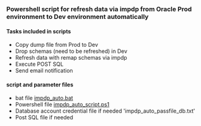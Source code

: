 ### Powershell script for refresh data via impdp from Oracle Prod environment to Dev environment automatically

#### Tasks included in scripts
- Copy dump file from Prod to Dev
- Drop schemas (need to be refreshed) in Dev 
- Refresh data with remap schemas via impdp
- Execute POST SQL
- Send email notification

#### script and parameter files
- bat file [impdp_auto.bat](https://github.com/VCNTQA/Oracle_Windows/blob/main/impdp_auto.bat)
- Powershell file [impdp_auto_script.ps1](https://github.com/VCNTQA/Oracle_Windows/blob/main/impdp_auto_script.ps1)
- Database account credential file if needed 'impdp_auto_passfile_db.txt'
- Post SQL file if needed
